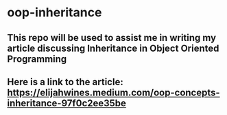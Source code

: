 # oop-inheritance

## This repo will be used to assist me in writing my article discussing Inheritance in Object Oriented Programming

## Here is a link to the article: https://elijahwines.medium.com/oop-concepts-inheritance-97f0c2ee35be
